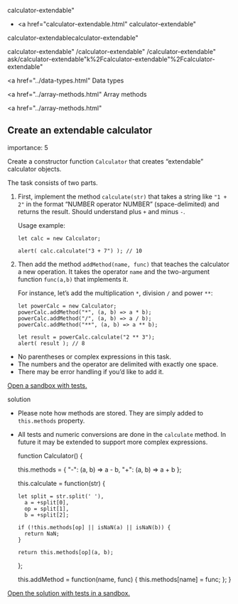 calculator-extendable"

- <a href="calculator-extendable.html"
  calculator-extendable"

calculator-extendablecalculator-extendable"

<!-- -->

calculator-extendable"
/calculator-extendable"
/calculator-extendable"
ask/calculator-extendable"k%2Fcalculator-extendable"%2Fcalculator-extendable" </a>

<a href="../data-types.html" Data types</span></a>

<a href="../array-methods.html" Array methods</span></a>

<a href="../array-methods.html"

## Create an extendable calculator

<span class="task__importance" title="How important is the task, from 1 to 5">importance: 5</span>

Create a constructor function `Calculator` that creates “extendable” calculator objects.

The task consists of two parts.

1.  First, implement the method `calculate(str)` that takes a string like `"1 + 2"` in the format “NUMBER operator NUMBER” (space-delimited) and returns the result. Should understand plus `+` and minus `-`.

    Usage example:

        let calc = new Calculator;

        alert( calc.calculate("3 + 7") ); // 10

2.  Then add the method `addMethod(name, func)` that teaches the calculator a new operation. It takes the operator `name` and the two-argument function `func(a,b)` that implements it.

    For instance, let’s add the multiplication `*`, division `/` and power `**`:

        let powerCalc = new Calculator;
        powerCalc.addMethod("*", (a, b) => a * b);
        powerCalc.addMethod("/", (a, b) => a / b);
        powerCalc.addMethod("**", (a, b) => a ** b);

        let result = powerCalc.calculate("2 ** 3");
        alert( result ); // 8

- No parentheses or complex expressions in this task.
- The numbers and the operator are delimited with exactly one space.
- There may be error handling if you’d like to add it.

[Open a sandbox with tests.](https://plnkr.co/edit/BSCbgSlVjg02a3OU?p=preview)

solution

- Please note how methods are stored. They are simply added to `this.methods` property.
- All tests and numeric conversions are done in the `calculate` method. In future it may be extended to support more complex expressions.

  function Calculator() {

  this.methods = {
  "-": (a, b) => a - b,
  "+": (a, b) => a + b
  };

  this.calculate = function(str) {

      let split = str.split(' '),
        a = +split[0],
        op = split[1],
        b = +split[2];

      if (!this.methods[op] || isNaN(a) || isNaN(b)) {
        return NaN;
      }

      return this.methods[op](a, b);

  };

  this.addMethod = function(name, func) {
  this.methods[name] = func;
  };
  }

[Open the solution with tests in a sandbox.](https://plnkr.co/edit/DfKe17tsPxFwhF7z?p=preview)
